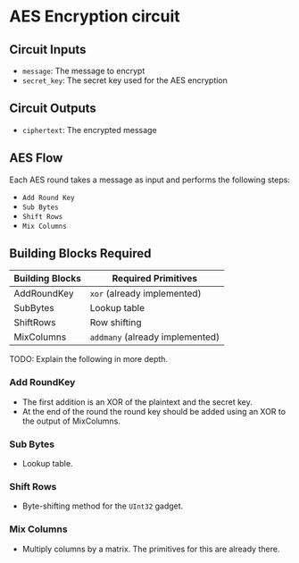 # AES Encryption circuit

## Circuit Inputs

- `message`: The message to encrypt
- `secret_key`: The secret key used for the AES encryption

## Circuit Outputs

- `ciphertext`: The encrypted message

## AES Flow

Each AES round takes a message as input and performs the following steps:
- `Add Round Key`
- `Sub Bytes`
- `Shift Rows`
- `Mix Columns`

## Building Blocks Required


| Building Blocks | Required Primitives |
| --------------- | ------------------- |
| AddRoundKey     | `xor` (already implemented)               |
| SubBytes        | Lookup table        |
| ShiftRows       | Row shifting                   |
| MixColumns      | `addmany` (already implemented)           |

TODO: Explain the following in more depth.
### Add RoundKey

- The first addition is an XOR of the plaintext and the secret key.
- At the end of the round the round key should be added using an XOR to the output of MixColumns.

### Sub Bytes

- Lookup table.

###  Shift Rows

- Byte-shifting method for the `UInt32` gadget.

### Mix Columns

- Multiply columns by a matrix. The primitives for this are already there.
